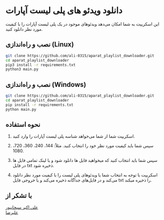 # دانلود ویدئو های پلی لیست آپارات
این اسکریپت به شما امکان می‌دهد ویدئوهای موجود در یک پلی لیست آپارات را با کیفیت مورد نظر دانلود کنید.

## نصب و راه‌اندازی (Linux)

```bash
git clone https://github.com/ali-0315/aparat_playlist_downloader.git
cd aparat_playlist_downloader
pip3 install -r requirements.txt
python3 main.py
```


## نصب و راه‌اندازی (Windows)

```bash
git clone https://github.com/ali-0315/aparat_playlist_downloader.git
cd aparat_playlist_downloader
pip install -r requirements.txt
python main.py
```


## نحوه استفاده

1. اسکریپت شما از شما می‌خواهد شناسه پلی لیست آپارات را وارد کنید.

2. سپس شما باید کیفیت مورد نظر خود را انتخاب کنید. مثلاً: 144، 240، 360، 720، 1080.

3. سپس شما باید انتخاب کنید که میخواهید فایل ها دانلود شود و یا لینک تمامی فایل ها در فایل txt ذخیره شود.

4. اسکریپت با توجه به انتخاب شما یا ویدئوهای پلی لیست را با کیفیت مورد نظر دانلود می‌کند و در فایل‌های جداگانه ذخیره می‌کند و یا خروجی فایل txt را ذخیره میکند.


## با تشکر از
<a href="https://github.com/AliAkbarSobhanpour">علی اکبر سبحانپور</a><br>
<a href="https://github.com/AlirezaSakhtemanian">علیرضا</a>


